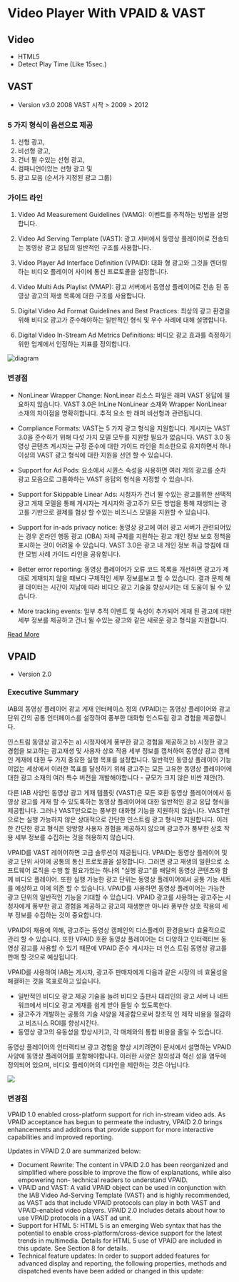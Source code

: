 # Video Player With VPAID & VAST

## Video
* HTML5
* Detect Play Time (Like 15sec.)

## VAST
* Version v3.0
2008 VAST 시작 > 2009 > 2012

### 5 가지 형식이 옵션으로 제공

1. 선형 광고, 
2. 비선형 광고, 
3. 건너 뛸 수있는 선형 광고, 
4. 컴패니언이있는 선형 광고 및 
5. 광고 모음 (순서가 지정된 광고 그룹)


### 가이드 라인
1. Video Ad Measurement Guidelines (VAMG): 이벤트를 추적하는 방법을 설명합니다.

2. Video Ad Serving Template (VAST): 광고 서버에서 동영상 플레이어로 전송되는 동영상 광고 응답의 일반적인 구조를 사용합니다.

3. Video Player Ad Interface Definition (VPAID): 대화 형 광고와 그것을 렌더링하는 비디오 플레이어 사이에 통신 프로토콜을 설정합니다.

4. Video Multi Ads Playlist (VMAP): 광고 서버에서 동영상 플레이어로 전송 된 동영상 광고의 재생 목록에 대한 구조를 사용합니다.

5. Digital Video Ad Format Guidelines and Best Practices: 최상의 광고 환경을 위해 비디오 광고가 준수해야하는 일반적인 형식 및 우수 사례에 대해 설명합니다.

6. Digital Video In-Stream Ad Metrics Definitions: 비디오 광고 효과를 측정하기위한 업계에서 인정하는 지표를 정의합니다.

![diagram](https://raw.githubusercontent.com/gmyou/video/master/asset/readme/1-1.png)

### 변경점
* NonLinear Wrapper Change: NonLinear 리소스 파일은 래퍼 VAST 응답에 필요하지 않습니다. VAST 3.0은 InLine NonLinear 소재와 Wrapper NonLinear 소재의 차이점을 명확히합니다. 추적 요소 만 래퍼 비선형과 관련됩니다.

* Compliance Formats: VAST는 5 가지 광고 형식을 지원합니다. 게시자는 VAST 3.0을 준수하기 위해 다섯 가지 모델 모두를 지원할 필요가 없습니다. VAST 3.0 동영상 콘텐츠 게시자는 규정 준수에 대한 가이드 라인을 최소한으로 유지하면서 하나 이상의 VAST 광고 형식에 대한 지원을 선언 할 수 있습니다.

* Support for Ad Pods: <Ad> 요소에서 시퀀스 속성을 사용하면 여러 개의 광고를 순차 광고 모음으로 그룹화하는 VAST 응답의 형식을 지정할 수 있습니다.

* Support for Skippable Linear Ads: 시청자가 건너 뛸 수있는 광고를위한 선택적 광고 게재 모델을 통해 게시자는 게시자와 광고주가 모든 방법을 통해 재생되는 광고를 기반으로 결제를 협상 할 수있는 비즈니스 모델을 지원할 수 있습니다.

* Support for in-ads privacy notice: 동영상 광고에 여러 광고 서버가 관련되어있는 경우 온라인 행동 광고 (OBA) 자체 규제를 지원하는 광고 개인 정보 보호 정책을 표시하는 것이 어려울 수 있습니다. VAST 3.0은 광고 내 개인 정보 취급 방침에 대한 모범 사례 가이드 라인을 공유합니다.

* Better error reporting: 동영상 플레이어가 오류 코드 목록을 개선하면 광고가 제대로 게재되지 않을 때보다 구체적인 세부 정보를보고 할 수 있습니다. 결과 문제 해결 데이터는 시간이 지남에 따라 비디오 광고 기술을 향상시키는 데 도움이 될 수 있습니다.

* More tracking events: 일부 추적 이벤트 및 속성이 추가되어 게재 된 광고에 대한 세부 정보를 제공하고 건너 뛸 수있는 광고와 같은 새로운 광고 형식을 지원합니다.

[Read More](https://github.com/gmyou/video/wiki#vast-v30)

## VPAID
* Version 2.0

### Executive Summary
IAB의 동영상 플레이어 광고 게재 인터페이스 정의 (VPAID)는 동영상 플레이어와 광고 단위 간의 공통 인터페이스를 설정하여 풍부한 대화형 인스트림 광고 경험을 제공합니다.

인스트림 동영상 광고주는 a) 시청자에게 풍부한 광고 경험을 제공하고 b) 시청한 광고 경험을 보고하는 광고재생 및 사용자 상호 작용 세부 정보를 캡처하여 동영상 광고 캠페인 게재에 대한 두 가지 중요한 실행 목표를 설정합니다. 일반적인 동영상 플레이어 기능이없는 세상에서 이러한 목표를 달성하기 위해 광고주는 모든 고유한 동영상 플레이어에 대한 광고 소재의 여러 특수 버전을 개발해야합니다 - 규모가 크지 않은 비싼 제안(?).

다른 IAB 사양인 동영상 광고 게재 템플릿 (VAST)은 모든 호환 동영상 플레이어에서 동영상 광고를 게재 할 수 있도록하는 동영상 플레이어에 대한 일반적인 광고 응답 형식을 제공합니다. 그러나 VAST만으로는 풍부한 대화형 기능을 지원하지 않습니다. VAST만으로는 실행 가능하지 않은 상대적으로 간단한 인스트림 광고 형식만 지원합니다. 이러한 간단한 광고 형식은 양방향 사용자 경험을 제공하지 않으며 광고주가 풍부한 상호 작용 세부 정보를 수집하는 것을 허용하지 않습니다.

VPAID를 VAST 레이어하면 고급 솔루션이 제공됩니다. VPAID는 동영상 플레이어 및 광고 단위 사이에 공통의 통신 프로토콜을 설정합니다. 그러면 광고 재생의 일환으로 소프트웨어 로직을 수행 할 필요가있는 하나의 "실행 광고"를 배달의 동영상 콘텐츠와 함께 비디오 플레이어. 또한 실행 가능한 광고 단위는 동영상 플레이어에서 공통 기능 세트를 예상하고 이에 의존 할 수 있습니다. VPAID를 사용하면 동영상 플레이어는 가능한 광고 단위의 일반적인 기능을 기대할 수 있습니다. VPAID 광고를 사용하는 광고주는 시청자에게 풍부한 광고 경험을 제공하고 광고의 재생뿐만 아니라 풍부한 상호 작용의 세부 정보를 수집하는 것이 중요합니다.

VPAID의 채용에 의해, 광고주는 동영상 캠페인의 디스플레이 환경을보다 효율적으로 관리 할 수 있습니다. 또한 VPAID 호환 동영상 플레이어는 더 다양하고 인터랙티브 동영상 광고를 사용할 수 있기 때문에 VPAID 준수 게시자는 더 인스 트림 동영상 광고를 판매 할 것으로 예상됩니다.

VPAID를 사용하여 IAB는 게시자, 광고주 판매자에게 다음과 같은 시장의 비 효율성을 해결하는 것을 목표로하고 있습니다.

* 일반적인 비디오 광고 제공 기술을 늘려 비디오 출판사 대리인의 광고 서버 나 네트워크에서 비디오 광고 게재를 쉽게 받아 들일 수 있도록한다.
* 광고주가 개발하는 공통의 기술 사양을 제공함으로써 창조적 인 제작 비용을 절감하고 비즈니스 ROI를 향상시킨다.
* 동영상 광고의 유동성을 향상시키고, 각 매체와의 통합 비용을 줄일 수 있습니다.

동영상 플레이어의 인터랙티브 광고 경험을 향상 시키려면이 문서에서 설명하는 VPAID 사양에 동영상 플레이어를 포함해야합니다. 이러한 사양은 창의성과 혁신 성을 염두에 정의되어 있으며, 비디오 플레이어의 디자인을 제한하는 것은 아닙니다.

![](https://github.com/gmyou/video/blob/master/asset/vpaid/1.1.png?raw=true)

### 변경점
VPAID 1.0 enabled cross-platform support for rich in-stream video ads. As VPAID acceptance has begun to permeate the industry, VPAID 2.0 brings enhancements and additions that provide support for more interactive capabilities and improved reporting.

Updates in VPAID 2.0 are summarized below:

* Document Rewrite: The content in VPAID 2.0 has been reorganized and simplified where possible to improve the flow of explanations, while also empowering non- technical readers to understand VPAID.
* VPAID and VAST: A valid VPAID object can be used in conjunction with the IAB Video Ad-Serving Template (VAST) and is highly recommended, as VAST ads that include VPAID protocols can play in both VAST and VPAID-enabled video players. VPAID 2.0 includes details about how to use VPAID protocols in a VAST ad unit.
* Support for HTML 5: HTML 5 is an emerging Web syntax that has the potential to enable cross-platform/cross-device support for the latest trends in multimedia. Details for HTML 5 use of VPAID are included in this update. See Section 8 for details.
* Technical feature updates: In order to support added features for advanced display and reporting, the following properties, methods and dispatched events have been added or changed in this update:
